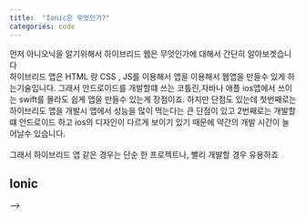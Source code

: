 ```yaml
---
title:  "Ionic은 무엇인가?"
categories: code
---
```


<!-- # What is Ionic?

제가 동아리 프로젝트때 사용한 iomic이라는 것에대해 설명할려고 합니다.
## 하이브리드 웹(Hybrid App)
<!-- 사진 넣기-->

먼저 아니오닉을 알기위해서 하이브리드 웹은 무엇인가에 대해서 간단히 알아보겟습니다 <br>하이브리드 앱은 HTML 랑 CSS , JS를 이용해서 앱을 이용해서 웹앱을 만들수 있게 하는기술입니다. 그래서 안드로이드를 개발할떄 쓰는 코틀린,자바나 애플 ios앱에서 쓰이는 swift를 몰라도 쉽게 앱을 만들수 있는게 장점이죠. 하지만 단점도 있는데 첫번째로는
하이브리도 앱을 개발시 앱에서 성능을 많이 먹는다는 큰 단점이 있고 2번째로는 개발할떄
안드로이드 하고 ios의 디자인이 다르게 보이기 있기 때문에 약간의 개발 시간이 늘어날수 있습니다.<br><br>
그래서 하이브리드 앱 같은 경우는 단순 한 프로젝트나, 빨리 개발할 경우 유용하죠

## Ionic
<!-- 사진 넣기-->
 -->
